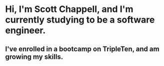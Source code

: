 
# Hi, I'm Scott Chappell, and I'm currently studying to be a software engineer.

## I've enrolled in a bootcamp on TripleTen, and am growing my skills.

<!---
- 👋 Hi, I’m @scottchappell99
- 👀 I’m interested in ...
- 🌱 I’m currently learning ...
- 💞️ I’m looking to collaborate on ...
- 📫 How to reach me ...
- 😄 Pronouns: ...
- ⚡ Fun fact: ...
--->

<!---
scottchappell99/scottchappell99 is a ✨ special ✨ repository because its `README.md` (this file) appears on your GitHub profile.
You can click the Preview link to take a look at your changes.
--->
